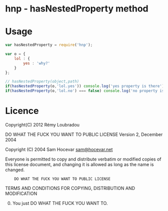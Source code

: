 # hnp - hasNestedProperty method

# Usage

```js
var hasNestedProperty = require('hnp');

var o = {
	lol : {
		yes : 'why?'
	}
};

// hasNestedProperty(object,path)
if(hasNestedProperty(o,'lol.yes')) console.log('yes property is there');
if(hasNestedProperty(o,'lol.no') === false) console.log('no property is not available');

```

# Licence

Copyright(C) 2012 Rémy Loubradou

DO WHAT THE FUCK YOU WANT TO PUBLIC LICENSE 
				Version 2, December 2004 

Copyright (C) 2004 Sam Hocevar <sam@hocevar.net> 

Everyone is permitted to copy and distribute verbatim or modified 
copies of this license document, and changing it is allowed as long 
as the name is changed. 

        DO WHAT THE FUCK YOU WANT TO PUBLIC LICENSE 
TERMS AND CONDITIONS FOR COPYING, DISTRIBUTION AND MODIFICATION 

0. You just DO WHAT THE FUCK YOU WANT TO. 